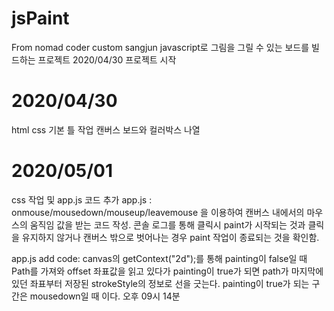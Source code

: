 # jsPaint
From nomad coder custom sangjun
javascript로 그림을 그릴 수 있는 보드를 빌드하는 프로젝트
2020/04/30 프로젝트 시작

# 2020/04/30
html css 기본 틀 작업 캔버스 보드와 컬러박스 나열

# 2020/05/01
css 작업 및 app.js 코드 추가
app.js : onmouse/mousedown/mouseup/leavemouse 을
이용하여 캔버스 내에서의 마우스의 움직임 값을
받는 코드 작성. 콘솔 로그를 통해 클릭시 paint가 시작되는 것과 클릭을 유지하지 않거나 캔버스 밖으로 벗어나는 경우 paint 작업이 종료되는 것을 확인함.

app.js add code: canvas의 getContext("2d");를 통해
painting이 false일 때 Path를 가져와 offset 좌표값을 읽고 있다가 painting이 true가 되면 path가 마지막에 있던 좌표부터 저장된 strokeStyle의 정보로 선을 긋는다. painting이 true가 되는 구간은 mousedown일 때 이다. 오후 09시 14분
